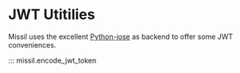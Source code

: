# JWT Utitilies

Missil uses the excellent [Python-jose](https://github.com/mpdavis/python-jose) as backend to offer some JWT conveniences.

::: missil.encode_jwt_token
